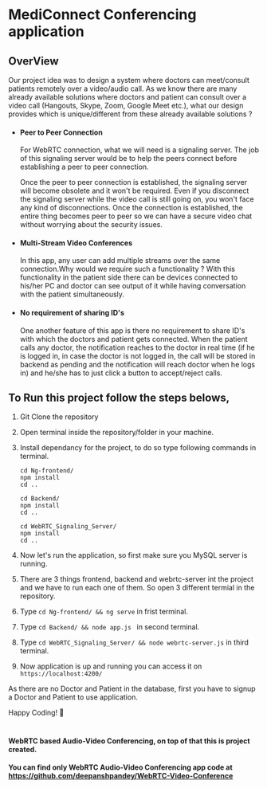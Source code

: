 # MediConnect Conferencing application

## OverView

Our project idea was to design a system where doctors can meet/consult patients remotely over a video/audio call. As we know there are many already available solutions where doctors and patient can consult over a video call (Hangouts, Skype, Zoom, Google Meet etc.), what our design provides which is unique/different from these already available solutions ?

* #### Peer to Peer Connection
   For WebRTC connection, what we will need is a signaling server. The job of this signaling server would be to help the peers connect before establishing a peer to peer connection.
   
   Once the peer to peer connection is established, the signaling server will become obsolete and it won't be required. Even if you disconnect the signaling server while the video call is still going on, you won't face any kind of disconnections. Once the connection is established, the entire thing becomes peer to peer so we can have a secure video chat without worrying about the security issues.

* #### Multi-Stream Video Conferences
   In this app, any user can add multiple streams over the same connection.Why would we require such a functionality ?
   With this functionality in the patient side there can be devices connected to his/her PC and doctor can see output of it while having conversation with the patient simultaneously.

* #### No requirement of sharing ID's
   One another feature of this app is there no requirement to share ID's with which the doctors and patient gets connected. When the patient calls any doctor, the notification reaches to the doctor in real time (if he is logged in, in case the doctor is not logged in, the call will be stored in backend as pending and the notification will reach doctor when he logs in) and he/she has to just click a button to accept/reject calls.

## To Run this project follow the steps belows,

1. Git Clone the repository
2. Open terminal inside the repository/folder in your machine.
3. Install dependancy for the project, to do so type following commands in terminal.
    ```
    cd Ng-frontend/ 
    npm install
    cd ..

    cd Backend/
    npm install
    cd ..

    cd WebRTC_Signaling_Server/
    npm install
    cd ..
    ``` 

4. Now let's run the application, so first make sure you MySQL server is running. 
5. There are 3 things frontend, backend and webrtc-server int the project and we have to run each one of them. So open 3 different termial in the repository. 
6. Type `cd Ng-frontend/ && ng serve` in frist terminal.
7. Type `cd Backend/ && node app.js ` in second terminal.
8. Type `cd WebRTC_Signaling_Server/ && node webrtc-server.js` in third terminal.
9. Now application is up and running you can access it on `https://localhost:4200/` 

As there are no Doctor and Patient in the database, first you have to signup a Doctor and Patient to use application. 

Happy Coding! 🙌

#

#### WebRTC based Audio-Video Conferencing, on top of that this is project created. 

#### You can find only WebRTC Audio-Video Conferencing app code at https://github.com/deepanshpandey/WebRTC-Video-Conference